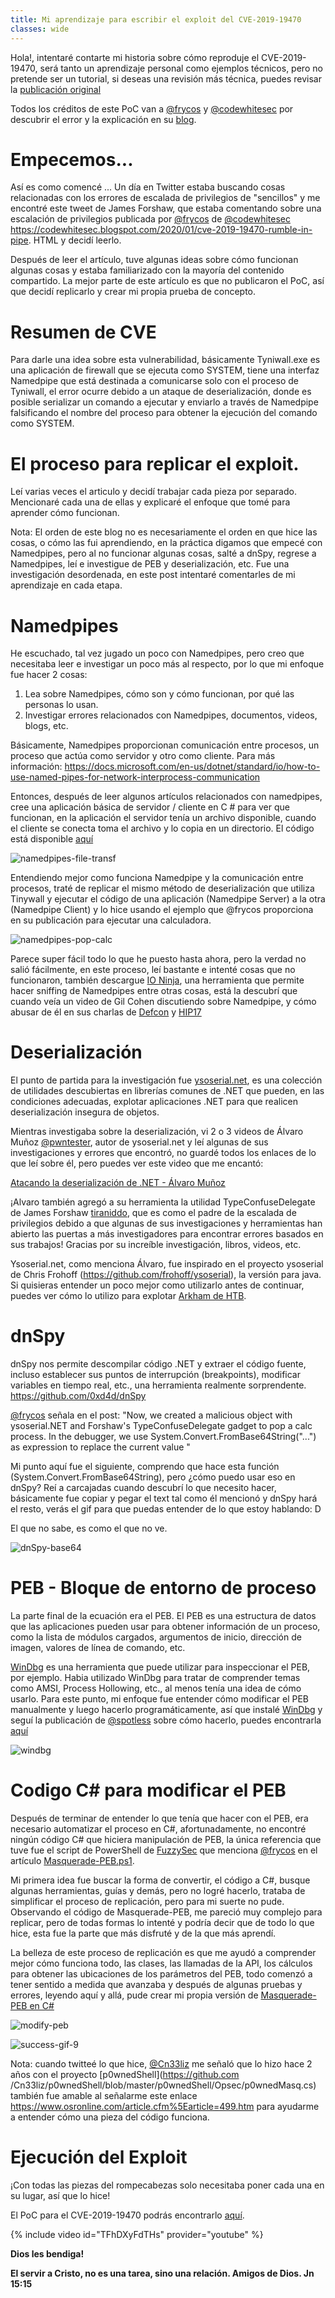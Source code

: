 ```yaml
---
title: Mi aprendizaje para escribir el exploit del CVE-2019-19470
classes: wide
---
```


Hola!, intentaré contarte mi historia sobre cómo reproduje el CVE-2019-19470, será tanto un aprendizaje personal como ejemplos técnicos, pero no pretende ser un tutorial, si deseas una revisión más técnica, puedes revisar la [publicación original](https://codewhitesec.blogspot.com/2020/01/cve-2019-19470-rumble-in-pipe.html)

Todos los créditos de este PoC van a [@frycos](https://twitter.com/frycos) y [@codewhitesec](https://twitter.com/codewhitesec) por descubrir el error y la explicación en su [blog](https://codewhitesec.blogspot.com/2020/01/cve-2019-19470-rumble-in-pipe.html).

# Empecemos...

Así es como comencé ... Un día en Twitter estaba buscando cosas relacionadas con los errores de escalada de privilegios de "sencillos" y me encontré este tweet de James Forshaw, que estaba comentando sobre una escalación de privilegios publicada por [@frycos](https://twitter.com/frycos) de [@codewhitesec](https://twitter.com/codewhitesec) https://codewhitesec.blogspot.com/2020/01/cve-2019-19470-rumble-in-pipe. HTML y decidí leerlo.

Después de leer el artículo, tuve algunas ideas sobre cómo funcionan algunas cosas y estaba familiarizado con la mayoría del contenido compartido. La mejor parte de este artículo es que no publicaron el PoC, así que decidí replicarlo y crear mi propia prueba de concepto.

# Resumen de CVE

Para darle una idea sobre esta vulnerabilidad, básicamente Tyniwall.exe es una aplicación de firewall que se ejecuta como SYSTEM, tiene una interfaz Namedpipe que está destinada a comunicarse solo con el proceso de Tyniwall, el error ocurre debido a un ataque de deserialización,  donde es posible serializar un comando a ejecutar y enviarlo a través de Namedpipe falsificando el nombre del proceso para obtener la ejecución del comando como SYSTEM.

# El proceso para replicar el exploit.

Leí varias veces el articulo y decidí trabajar cada pieza por separado. Mencionaré cada una de ellas y explicaré el enfoque que tomé para aprender cómo funcionan.

Nota: El orden de este blog no es necesariamente el orden en que hice las cosas, o cómo las fui aprendiendo, en la práctica digamos que empecé con Namedpipes, pero al no funcionar algunas cosas, salté a dnSpy, regrese a Namedpipes, leí e investigue de PEB y deserialización, etc.  Fue una investigación desordenada, en este post intentaré comentarles de mi aprendizaje en cada etapa. 

# Namedpipes

He escuchado, tal vez jugado un poco con Namedpipes, pero creo que necesitaba leer e investigar un poco más al respecto, por lo que mi enfoque fue hacer 2 cosas:
1. Lea sobre Namedpipes, cómo son y cómo funcionan, por qué las personas lo usan.
2. Investigar errores relacionados con Namedpipes, documentos, videos, blogs, etc.

Básicamente, Namedpipes proporcionan comunicación entre procesos, un proceso que actúa como servidor y otro como cliente. Para más información: https://docs.microsoft.com/en-us/dotnet/standard/io/how-to-use-named-pipes-for-network-interprocess-communication

Entonces, después de leer algunos artículos relacionados con namedpipes, cree una aplicación básica de servidor / cliente en C # para ver que funcionan, en la aplicación el servidor tenía un archivo disponible, cuando el cliente se conecta toma el archivo y lo copia en un directorio. El código está disponible [aquí](https://github.com/juliourena/plaintext/tree/master/CVE-PoC/CVE-2019-19470/NamedPipes-ExampleCode)

![namedpipes-file-transf](/assets/images/namedpipes-file-transf.gif)

Entendiendo mejor como funciona Namedpipe y la comunicación entre procesos, traté de replicar el mismo método de deserialización que utiliza Tinywall y ejecutar el código de una aplicación (Namedpipe Server) a la otra (Namedpipe Client) y lo hice usando el ejemplo que @frycos proporciona en su publicación para ejecutar una calculadora. 

![namedpipes-pop-calc](/assets/images/namedpipes-pop-calc.gif)

Parece super fácil todo lo que he puesto hasta ahora, pero la verdad no salió fácilmente, en este proceso, leí bastante e intenté cosas que no funcionaron, también descargue  [IO Ninja](https://ioninja.com/downloads.html), una herramienta que permite hacer sniffing de Namedpipes entre otras cosas, está la descubrí que cuando veía un video de Gil Cohen discutiendo sobre Namedpipe, y cómo abusar de él en sus charlas de [Defcon](https://www.youtube.com/watch?v=6xt0lEj-sac) y [HIP17](https://www.youtube.com/watch?v=m6zISgWPGGY) 
 
# Deserialización

El punto de partida para la investigación fue [ysoserial.net](https://github.com/pwntester/ysoserial.net), es una colección de utilidades descubiertas en librerías comunes de .NET que pueden, en las condiciones adecuadas, explotar aplicaciones .NET para que realicen deserialización insegura de objetos. 

Mientras investigaba sobre la deserialización, vi 2 o 3 videos de Álvaro Muñoz [@pwntester](https://twitter.com/pwntester), autor de ysoserial.net y leí algunas de sus investigaciones y errores que encontró, no guardé todos los enlaces de lo que leí sobre él, pero puedes ver este video que me encantó:

[Atacando la deserialización de .NET - Álvaro Muñoz](https://www.youtube.com/watch?v=eDfGpu3iE4Q)

¡Alvaro también agregó a su herramienta la utilidad TypeConfuseDelegate de James Forshaw [tiraniddo](https://twitter.com/tiraniddo), que es como el padre de la escalada de privilegios debido a que algunas de sus investigaciones y herramientas han abierto las puertas a más investigadores para encontrar errores basados ​​en sus trabajos! Gracias por su increíble investigación, libros, videos, etc.

Ysoserial.net, como menciona Álvaro, fue inspirado en el proyecto ysoserial de Chris Frohoff (https://github.com/frohoff/ysoserial), la versión para java. Si quisieras entender un poco mejor como utilizarlo antes de continuar, puedes ver  cómo lo utilizo para explotar [Arkham de HTB](https://youtu.be/cZfuwuJFa60?t=2345).

# dnSpy

dnSpy nos permite descompilar código .NET y extraer el código fuente, incluso establecer sus puntos de interrupción (breakpoints), modificar variables en tiempo real, etc., una herramienta realmente sorprendente. https://github.com/0xd4d/dnSpy

[@frycos](https://twitter.com/frycos) señala en el post: "Now, we created a malicious object with ysoserial.NET and   Forshaw's TypeConfuseDelegate gadget to pop a calc process. In the debugger, we use System.Convert.FromBase64String("...") as expression to replace the current value " 

Mi punto aquí fue el siguiente, comprendo que hace esta función (System.Convert.FromBase64String), pero ¿cómo puedo usar eso en dnSpy? Reí a carcajadas cuando descubrí lo que necesito hacer, básicamente fue copiar y pegar el text tal como él mencionó y dnSpy hará el resto, verás el gif para que puedas entender de lo que estoy hablando: D

El que no sabe, es como el que no ve. 

![dnSpy-base64](/assets/images/dnSpy-base64.gif)

# PEB - Bloque de entorno de proceso

La parte final de la ecuación era el PEB. El PEB es una estructura de datos que las aplicaciones pueden usar para obtener información de un proceso, como la lista de módulos cargados, argumentos de inicio, dirección de imagen, valores de línea de comando, etc.

[WinDbg](http://www.windbg.org/)  es una herramienta que puede utilizar para inspeccionar el PEB, por ejemplo. Habia utilizado WinDbg para tratar de comprender temas como AMSI, Process Hollowing, etc., al menos tenía una idea de cómo usarlo. Para este punto, mi enfoque fue entender cómo modificar el PEB manualmente y luego hacerlo programáticamente, así que instalé [WinDbg](http://www.windbg.org/) y seguí la publicación de [@spotless](https://twitter.com/spotheplanet) sobre cómo hacerlo, puedes encontrarla [aquí](https://ired.team/offensive-security/defense-evasion/masquerading-processes-in-userland-through-_peb)

![windbg](/assets/images/windbg.gif)

# Codigo C# para modificar el PEB

Después de terminar de entender lo que tenía que hacer con el PEB, era necesario automatizar el proceso en C#, afortunadamente, no encontré ningún código C# que hiciera manipulación de PEB, la única referencia que tuve fue el script de PowerShell de [FuzzySec](https://twitter.com/FuzzySec) que menciona [@frycos](https://twitter.com/frycos) en el artículo [Masquerade-PEB.ps1](https://github.com/FuzzySecurity/PowerShell-Suite/blob/master/Masquerade-PEB.ps1).

Mi primera idea fue buscar la forma de convertir, el código a C#, busque algunas herramientas, guías y demás, pero no logré hacerlo, trataba de simplificar el proceso de replicación, pero para mi suerte no pude. Observando el código de Masquerade-PEB, me pareció muy complejo para replicar, pero de todas formas lo intenté y podría decir que de todo lo que hice, esta fue la parte que más disfruté y de la que más aprendí.

La belleza de este proceso de replicación es que me ayudó a comprender mejor cómo funciona todo, las clases, las llamadas de la API, los cálculos para obtener las ubicaciones de los parámetros del PEB, todo comenzó a tener sentido a medida que avanzaba y después de algunas pruebas y errores, leyendo aquí y allá, pude crear mi propia versión de [Masquerade-PEB en C#](https://github.com/juliourena/plaintext/tree/master/CSharp%20Tools/Masquerade-PEB)

![modify-peb](/assets/images/modify-peb.jpg)

![success-gif-9](/assets/images/success-gif-9.gif)

Nota: cuando twitteé lo que hice, [@Cn33liz](https://twitter.com/Cneelis) me señaló que lo hizo hace 2 años con el proyecto [p0wnedShell](https://github.com /Cn33liz/p0wnedShell/blob/master/p0wnedShell/Opsec/p0wnedMasq.cs) también fue amable al señalarme este enlace https://www.osronline.com/article.cfm%5Earticle=499.htm para ayudarme a entender cómo una pieza del código funciona.

# Ejecución del Exploit

¡Con todas las piezas del rompecabezas solo necesitaba poner cada una en su lugar, así que lo hice! 

El PoC para el CVE-2019-19470 podrás encontrarlo [aquí](https://github.com/juliourena/plaintext/tree/master/CVE-PoC/CVE-2019-19470). 

{% include video id="TFhDXyFdTHs" provider="youtube" %}

**Dios les bendiga!**

**El servir a Cristo, no es una tarea, sino una relación. Amigos de Dios. Jn 15:15** 
